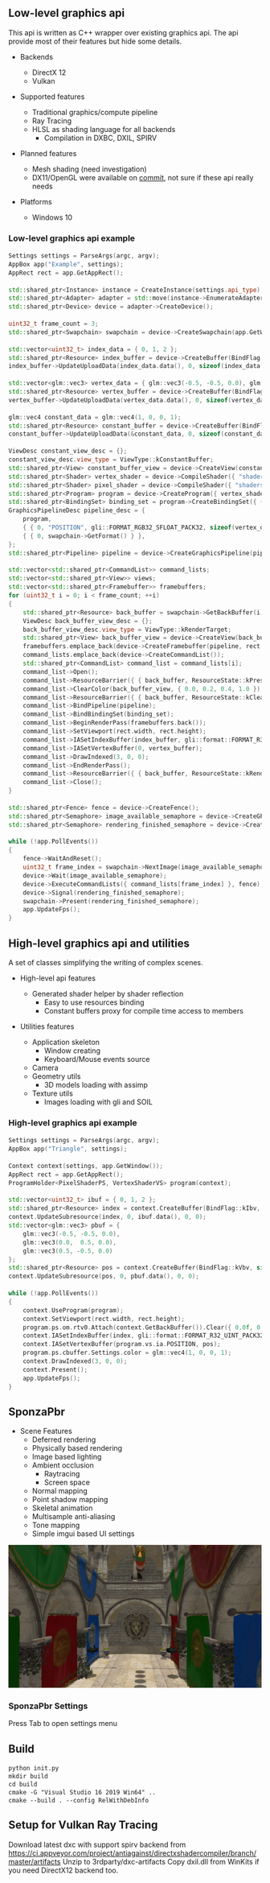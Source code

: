 ## Low-level graphics api
This api is written as C++ wrapper over existing graphics api. The api provide most of their features but hide some details.

* Backends
  * DirectX 12
  * Vulkan

* Supported features
  * Traditional graphics/compute pipeline
  * Ray Tracing
  * HLSL as shading language for all backends
    * Compilation in DXBC, DXIL, SPIRV

* Planned features
  * Mesh shading (need investigation)
  * DX11/OpenGL were available on [commit](https://github.com/andrejnau/FlyCube/tree/9756f8fae2530a635302c549694374206c886b5c), not sure if these api really needs

* Platforms
  * Windows 10
  
### Low-level graphics api example
```cpp
Settings settings = ParseArgs(argc, argv);
AppBox app("Example", settings);
AppRect rect = app.GetAppRect();

std::shared_ptr<Instance> instance = CreateInstance(settings.api_type);
std::shared_ptr<Adapter> adapter = std::move(instance->EnumerateAdapters()[settings.required_gpu_index]);
std::shared_ptr<Device> device = adapter->CreateDevice();

uint32_t frame_count = 3;
std::shared_ptr<Swapchain> swapchain = device->CreateSwapchain(app.GetWindow(), rect.width, rect.height, frame_count, settings.vsync);

std::vector<uint32_t> index_data = { 0, 1, 2 };
std::shared_ptr<Resource> index_buffer = device->CreateBuffer(BindFlag::kIndexBuffer, sizeof(uint32_t) * index_data.size(), MemoryType::kUpload);
index_buffer->UpdateUploadData(index_data.data(), 0, sizeof(index_data.front()) * index_data.size());

std::vector<glm::vec3> vertex_data = { glm::vec3(-0.5, -0.5, 0.0), glm::vec3(0.0,  0.5, 0.0), glm::vec3(0.5, -0.5, 0.0) };
std::shared_ptr<Resource> vertex_buffer = device->CreateBuffer(BindFlag::kVertexBuffer, sizeof(vertex_data.front()) * vertex_data.size(), MemoryType::kUpload);
vertex_buffer->UpdateUploadData(vertex_data.data(), 0, sizeof(vertex_data.front()) * vertex_data.size());

glm::vec4 constant_data = glm::vec4(1, 0, 0, 1);
std::shared_ptr<Resource> constant_buffer = device->CreateBuffer(BindFlag::kConstantBuffer, sizeof(constant_data), MemoryType::kUpload);
constant_buffer->UpdateUploadData(&constant_data, 0, sizeof(constant_data));

ViewDesc constant_view_desc = {};
constant_view_desc.view_type = ViewType::kConstantBuffer;
std::shared_ptr<View> constant_buffer_view = device->CreateView(constant_buffer, constant_view_desc);
std::shared_ptr<Shader> vertex_shader = device->CompileShader({ "shaders/Triangle/VertexShader_VS.hlsl", "main", ShaderType::kVertex });
std::shared_ptr<Shader> pixel_shader = device->CompileShader({ "shaders/Triangle/PixelShader_PS.hlsl", "main",  ShaderType::kPixel });
std::shared_ptr<Program> program = device->CreateProgram({ vertex_shader, pixel_shader });
std::shared_ptr<BindingSet> binding_set = program->CreateBindingSet({ { pixel_shader->GetBindKey("Settings"), constant_buffer_view } });
GraphicsPipelineDesc pipeline_desc = {
    program,
    { { 0, "POSITION", gli::FORMAT_RGB32_SFLOAT_PACK32, sizeof(vertex_data.front()) } },
    { { 0, swapchain->GetFormat() } },
};
std::shared_ptr<Pipeline> pipeline = device->CreateGraphicsPipeline(pipeline_desc);

std::vector<std::shared_ptr<CommandList>> command_lists;
std::vector<std::shared_ptr<View>> views;
std::vector<std::shared_ptr<Framebuffer>> framebuffers;
for (uint32_t i = 0; i < frame_count; ++i)
{
    std::shared_ptr<Resource> back_buffer = swapchain->GetBackBuffer(i);
    ViewDesc back_buffer_view_desc = {};
    back_buffer_view_desc.view_type = ViewType::kRenderTarget;
    std::shared_ptr<View> back_buffer_view = device->CreateView(back_buffer, back_buffer_view_desc);
    framebuffers.emplace_back(device->CreateFramebuffer(pipeline, rect.width, rect.height, { back_buffer_view }));
    command_lists.emplace_back(device->CreateCommandList());
    std::shared_ptr<CommandList> command_list = command_lists[i];
    command_list->Open();
    command_list->ResourceBarrier({ { back_buffer, ResourceState::kPresent, ResourceState::kClearColor} });
    command_list->ClearColor(back_buffer_view, { 0.0, 0.2, 0.4, 1.0 });
    command_list->ResourceBarrier({ { back_buffer, ResourceState::kClearColor, ResourceState::kRenderTarget} });
    command_list->BindPipeline(pipeline);
    command_list->BindBindingSet(binding_set);
    command_list->BeginRenderPass(framebuffers.back());
    command_list->SetViewport(rect.width, rect.height);
    command_list->IASetIndexBuffer(index_buffer, gli::format::FORMAT_R32_UINT_PACK32);
    command_list->IASetVertexBuffer(0, vertex_buffer);
    command_list->DrawIndexed(3, 0, 0);
    command_list->EndRenderPass();
    command_list->ResourceBarrier({ { back_buffer, ResourceState::kRenderTarget, ResourceState::kPresent} });
    command_list->Close();
}

std::shared_ptr<Fence> fence = device->CreateFence();
std::shared_ptr<Semaphore> image_available_semaphore = device->CreateGPUSemaphore();
std::shared_ptr<Semaphore> rendering_finished_semaphore = device->CreateGPUSemaphore();

while (!app.PollEvents())
{
    fence->WaitAndReset();
    uint32_t frame_index = swapchain->NextImage(image_available_semaphore);
    device->Wait(image_available_semaphore);
    device->ExecuteCommandLists({ command_lists[frame_index] }, fence);
    device->Signal(rendering_finished_semaphore);
    swapchain->Present(rendering_finished_semaphore);
    app.UpdateFps();
}
```

## High-level graphics api and utilities
A set of classes simplifying the writing of complex scenes.

* High-level api features
  * Generated shader helper by shader reflection
    * Easy to use resources binding
    * Constant buffers proxy for compile time access to members

* Utilities features
  * Application skeleton
    * Window creating
    * Keyboard/Mouse events source
  * Camera
  * Geometry utils
    * 3D models loading with assimp
  * Texture utils
    * Images loading with gli and SOIL
   
### High-level graphics api example
```cpp
Settings settings = ParseArgs(argc, argv);
AppBox app("Triangle", settings);

Context context(settings, app.GetWindow());
AppRect rect = app.GetAppRect();
ProgramHolder<PixelShaderPS, VertexShaderVS> program(context);

std::vector<uint32_t> ibuf = { 0, 1, 2 };
std::shared_ptr<Resource> index = context.CreateBuffer(BindFlag::kIbv, sizeof(uint32_t) * ibuf.size(), sizeof(uint32_t));
context.UpdateSubresource(index, 0, ibuf.data(), 0, 0);
std::vector<glm::vec3> pbuf = {
    glm::vec3(-0.5, -0.5, 0.0),
    glm::vec3(0.0,  0.5, 0.0),
    glm::vec3(0.5, -0.5, 0.0)
};
std::shared_ptr<Resource> pos = context.CreateBuffer(BindFlag::kVbv, sizeof(glm::vec3) * pbuf.size(), sizeof(glm::vec3));
context.UpdateSubresource(pos, 0, pbuf.data(), 0, 0);

while (!app.PollEvents())
{
    context.UseProgram(program);
    context.SetViewport(rect.width, rect.height);
    program.ps.om.rtv0.Attach(context.GetBackBuffer()).Clear({ 0.0f, 0.2f, 0.4f, 1.0f });
    context.IASetIndexBuffer(index, gli::format::FORMAT_R32_UINT_PACK32);
    context.IASetVertexBuffer(program.vs.ia.POSITION, pos);
    program.ps.cbuffer.Settings.color = glm::vec4(1, 0, 0, 1);
    context.DrawIndexed(3, 0, 0);
    context.Present();
    app.UpdateFps();
}
```

## SponzaPbr

* Scene Features
  * Deferred rendering
  * Physically based rendering
  * Image based lighting
  * Ambient occlusion
    * Raytracing
    * Screen space
  * Normal mapping
  * Point shadow mapping
  * Skeletal animation
  * Multisample anti-aliasing
  * Tone mapping
  * Simple imgui based UI settings

![sponza.png](screenshots/sponza.png)

### SponzaPbr Settings
Press Tab to open settings menu

## Build
```
python init.py
mkdir build
cd build
cmake -G "Visual Studio 16 2019 Win64" ..
cmake --build . --config RelWithDebInfo
```

## Setup for Vulkan Ray Tracing
Download latest dxc with support spirv backend from https://ci.appveyor.com/project/antiagainst/directxshadercompiler/branch/master/artifacts
Unzip to 3rdparty/dxc-artifacts
Copy dxil.dll from WinKits if you need DirectX12 backend too.
